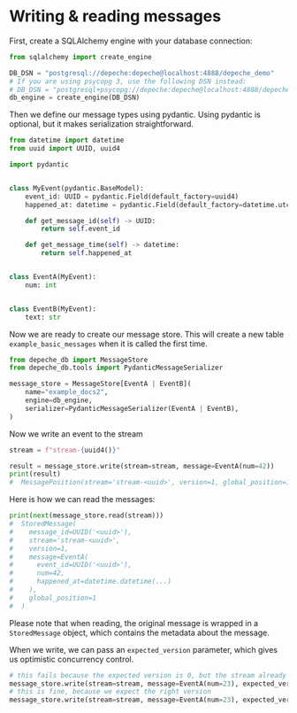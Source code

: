 
# Writing & reading messages

First, create a SQLAlchemy engine with your database connection:
```python
from sqlalchemy import create_engine

DB_DSN = "postgresql://depeche:depeche@localhost:4888/depeche_demo"
# If you are using psycopg 3, use the following DSN instead:
# DB_DSN = "postgresql+psycopg://depeche:depeche@localhost:4888/depeche_demo"
db_engine = create_engine(DB_DSN)
```

Then we define our message types using pydantic. Using pydantic is optional,
but it makes serialization straightforward.
```python
from datetime import datetime
from uuid import UUID, uuid4

import pydantic


class MyEvent(pydantic.BaseModel):
    event_id: UUID = pydantic.Field(default_factory=uuid4)
    happened_at: datetime = pydantic.Field(default_factory=datetime.utcnow)

    def get_message_id(self) -> UUID:
        return self.event_id

    def get_message_time(self) -> datetime:
        return self.happened_at


class EventA(MyEvent):
    num: int


class EventB(MyEvent):
    text: str
```

Now we are ready to create our message store. This will create a new table
`example_basic_messages` when it is called the first time.
```python
from depeche_db import MessageStore
from depeche_db.tools import PydanticMessageSerializer

message_store = MessageStore[EventA | EventB](
    name="example_docs2",
    engine=db_engine,
    serializer=PydanticMessageSerializer(EventA | EventB),
)
```

Now we write an event to the stream

```python
stream = f"stream-{uuid4()}"

result = message_store.write(stream=stream, message=EventA(num=42))
print(result)
#  MessagePosition(stream='stream-<uuid>', version=1, global_position=1)
```

Here is how we can read the messages:
```python
print(next(message_store.read(stream)))
#  StoredMessage(
#    message_id=UUID('<uuid>'),
#    stream='stream-<uuid>',
#    version=1,
#    message=EventA(
#      event_id=UUID('<uuid>'),
#      num=42,
#      happened_at=datetime.datetime(...)
#    ),
#    global_position=1
#  )
```

Please note that when reading, the original message is wrapped in a `StoredMessage`
object, which contains the metadata about the message.

When we write, we can pass an `expected_version` parameter, which gives us
optimistic concurrency control.
```python
# this fails because the expected version is 0, but the stream already has a message
message_store.write(stream=stream, message=EventA(num=23), expected_version=0)
# this is fine, because we expect the right version
message_store.write(stream=stream, message=EventA(num=23), expected_version=1)
```

